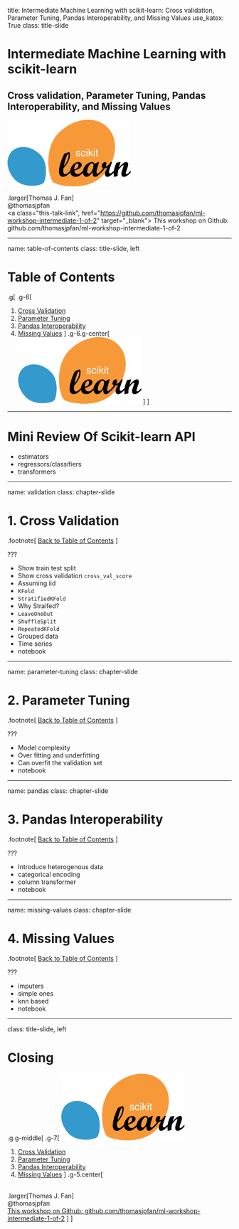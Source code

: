 title: Intermediate Machine Learning with scikit-learn: Cross validation, Parameter Tuning, Pandas Interoperability, and Missing Values
use_katex: True
class: title-slide

# Intermediate Machine Learning with scikit-learn
## Cross validation, Parameter Tuning, Pandas Interoperability, and Missing Values

![](images/scikit-learn-logo-notext.png)

.larger[Thomas J. Fan]<br>
@thomasjpfan<br>
<a href="https://www.github.com/thomasjpfan" target="_blank"><span class="icon icon-github icon-left"></span></a>
<a href="https://www.twitter.com/thomasjpfan" target="_blank"><span class="icon icon-twitter"></span></a>
<a class="this-talk-link", href="https://github.com/thomasjpfan/ml-workshop-intermediate-1-of-2" target="_blank">
This workshop on Github: github.com/thomasjpfan/ml-workshop-intermediate-1-of-2</a>

---

name: table-of-contents
class: title-slide, left

# Table of Contents
.g[
.g-6[
1. [Cross Validation](#validation)
1. [Parameter Tuning](#parameter-tuning)
1. [Pandas Interoperability](#pandas)
1. [Missing Values](#missing-values)
]
.g-6.g-center[
![](images/scikit-learn-logo-notext.png)
]
]

---

# Mini Review Of Scikit-learn API

- estimators
- regressors/classifiers
- transformers

---

name: validation
class: chapter-slide

# 1. Cross Validation

.footnote[
[Back to Table of Contents](#table-of-contents)
]

???

- Show train test split
- Show cross validation `cross_val_score`
- Assuming iid
- `KFold`
- `StratifiedKFold`
- Why Straifed?
- `LeaveOneOut`
- `ShuffleSplit`
- `RepeatedKFold`
- Grouped data
- Time series
- notebook

---

name: parameter-tuning
class: chapter-slide

# 2. Parameter Tuning

.footnote[
[Back to Table of Contents](#table-of-contents)
]

???

- Model complexity
- Over fitting and underfitting
- Can overfit the validation set
- notebook

---

name: pandas
class: chapter-slide

# 3. Pandas Interoperability

.footnote[
[Back to Table of Contents](#table-of-contents)
]

???

- Introduce heterogenous data
- categorical encoding
- column transformer
- notebook

---

name: missing-values
class: chapter-slide

# 4. Missing Values

.footnote[
[Back to Table of Contents](#table-of-contents)
]

???

- imputers
- simple ones
- knn based
- notebook

---

class: title-slide, left

# Closing

.g.g-middle[
.g-7[
![:scale 30%](images/scikit-learn-logo-notext.png)
1. [Cross Validation](#validation)
1. [Parameter Tuning](#parameter-tuning)
1. [Pandas Interoperability](#pandas)
1. [Missing Values](#missing-values)
]
.g-5.center[
<br>
.larger[Thomas J. Fan]<br>
@thomasjpfan<br>
<a href="https://www.github.com/thomasjpfan" target="_blank"><span class="icon icon-github icon-left"></span></a>
<a href="https://www.twitter.com/thomasjpfan" target="_blank"><span class="icon icon-twitter"></span></a>
<a class="this-talk-link", href="https://github.com/thomasjpfan/ml-workshop-intermediate-1-of-2" target="_blank">
This workshop on Github: github.com/thomasjpfan/ml-workshop-intermediate-1-of-2</a>
]
]
